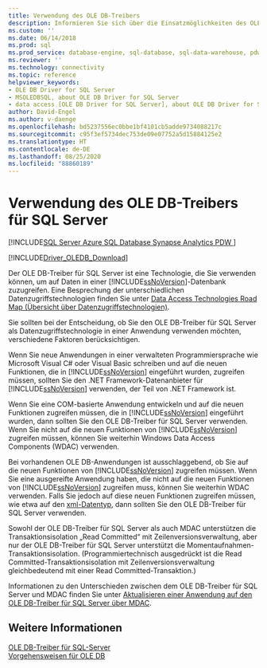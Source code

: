 ```yaml
---
title: Verwendung des OLE DB-Treibers
description: Informieren Sie sich über die Einsatzmöglichkeiten des OLE DB-Treibers für SQL Server und die Konzepte für allgemeinen Datenzugriff, die ihn von anderen Treibern unterscheiden.
ms.custom: ''
ms.date: 06/14/2018
ms.prod: sql
ms.prod_service: database-engine, sql-database, sql-data-warehouse, pdw
ms.reviewer: ''
ms.technology: connectivity
ms.topic: reference
helpviewer_keywords:
- OLE DB Driver for SQL Server
- MSOLEDBSQL, about OLE DB Driver for SQL Server
- data access [OLE DB Driver for SQL Server], about OLE DB Driver for SQL Server
author: David-Engel
ms.author: v-daenge
ms.openlocfilehash: bd5237556ec0bbe1bf4101cb5adde9734088217c
ms.sourcegitcommit: c95f3ef5734dec753de09e07752a5d15884125e2
ms.translationtype: HT
ms.contentlocale: de-DE
ms.lasthandoff: 08/25/2020
ms.locfileid: "88860189"
---
```

# <a name="when-to-use-ole-db-driver-for-sql-server"></a>Verwendung des OLE DB-Treibers für SQL Server
[!INCLUDE[SQL Server Azure SQL Database Synapse Analytics PDW ](../../includes/applies-to-version/sql-asdb-asdbmi-asa-pdw.md)]

[!INCLUDE[Driver_OLEDB_Download](../../includes/driver_oledb_download.md)]

  Der OLE DB-Treiber für SQL Server ist eine Technologie, die Sie verwenden können, um auf Daten in einer [!INCLUDE[ssNoVersion](../../includes/ssnoversion-md.md)]-Datenbank zuzugreifen.  Eine Besprechung der unterschiedlichen Datenzugriffstechnologien finden Sie unter [Data Access Technologies Road Map (Übersicht über Datenzugriffstechnologien)](https://go.microsoft.com/fwlink/?LinkID=179186).  
  
 Sie sollten bei der Entscheidung, ob Sie den OLE DB-Treiber für SQL Server als Datenzugriffstechnologie in einer Anwendung verwenden möchten, verschiedene Faktoren berücksichtigen.  
  
 Wenn Sie neue Anwendungen in einer verwalteten Programmiersprache wie Microsoft Visual C# oder Visual Basic schreiben und auf die neuen Funktionen, die in [!INCLUDE[ssNoVersion](../../includes/ssnoversion-md.md)] eingeführt wurden, zugreifen müssen, sollten Sie den .NET Framework-Datenanbieter für [!INCLUDE[ssNoVersion](../../includes/ssnoversion-md.md)] verwenden, der Teil von .NET Framework ist.  
  
 Wenn Sie eine COM-basierte Anwendung entwickeln und auf die neuen Funktionen zugreifen müssen, die in [!INCLUDE[ssNoVersion](../../includes/ssnoversion-md.md)] eingeführt wurden, dann sollten Sie den OLE DB-Treiber für SQL Server verwenden. Wenn Sie nicht auf die neuen Funktionen von [!INCLUDE[ssNoVersion](../../includes/ssnoversion-md.md)] zugreifen müssen, können Sie weiterhin Windows Data Access Components (WDAC) verwenden.  
  
 Bei vorhandenen OLE DB-Anwendungen ist ausschlaggebend, ob Sie auf die neuen Funktionen von [!INCLUDE[ssNoVersion](../../includes/ssnoversion-md.md)] zugreifen müssen. Wenn Sie eine ausgereifte Anwendung haben, die nicht auf die neuen Funktionen von [!INCLUDE[ssNoVersion](../../includes/ssnoversion-md.md)] zugreifen muss, können Sie weiterhin WDAC verwenden. Falls Sie jedoch auf diese neuen Funktionen zugreifen müssen, wie etwa auf den [xml-Datentyp](../../t-sql/xml/xml-transact-sql.md), dann sollten Sie den OLE DB-Treiber für SQL Server verwenden.  
  
 Sowohl der OLE DB-Treiber für SQL Server als auch MDAC unterstützen die Transaktionsisolation „Read Committed“ mit Zeilenversionsverwaltung, aber nur der OLE DB-Treiber für SQL Server unterstützt die Momentaufnahmen-Transaktionsisolation. (Programmiertechnisch ausgedrückt ist die Read Committed-Transaktionsisolation mit Zeilenversionsverwaltung gleichbedeutend mit einer Read Committed-Transaktion.)  
  
 Informationen zu den Unterschieden zwischen dem OLE DB-Treiber für SQL Server und MDAC finden Sie unter [Aktualisieren einer Anwendung auf den OLE DB-Treiber für SQL Server über MDAC](../oledb/applications/updating-an-application-to-oledb-driver-for-sql-server-from-mdac.md).  
  
## <a name="see-also"></a>Weitere Informationen  
 [OLE DB-Treiber für SQL-Server](oledb-driver-for-sql-server.md)  
 [Vorgehensweisen für OLE DB](ole-db-how-to/ole-db-how-to-topics.md)  
  
  
